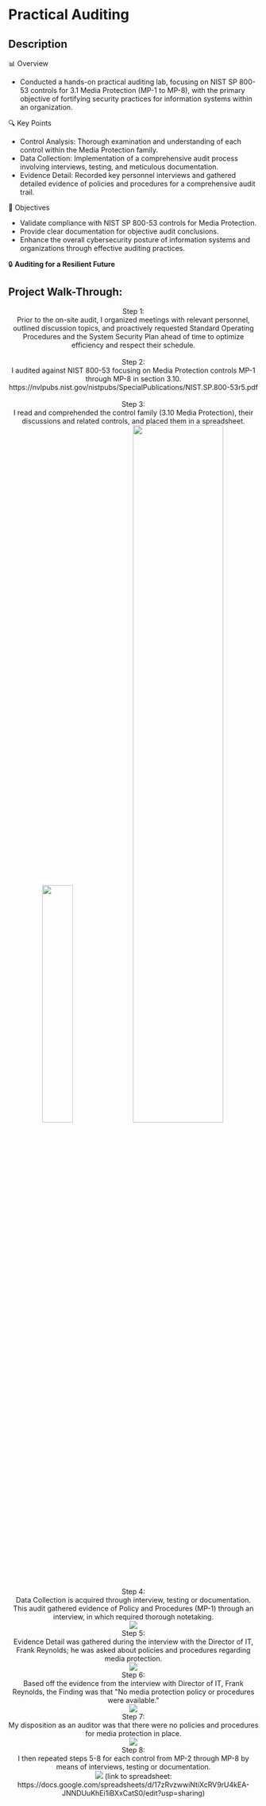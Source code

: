 <h1>Practical Auditing</h1>

<h2>Description</h2>

📊 Overview
  - Conducted a hands-on practical auditing lab, focusing on NIST SP 800-53 controls for 3.1 Media Protection (MP-1 to MP-8), with the primary objective of fortifying security practices for information systems within an organization.

🔍 Key Points
  - Control Analysis: Thorough examination and understanding of each control within the Media Protection family.
  - Data Collection: Implementation of a comprehensive audit process involving interviews, testing, and meticulous documentation.
  - Evidence Detail: Recorded key personnel interviews and gathered detailed evidence of policies and procedures for a comprehensive audit trail.

🚀 Objectives
  - Validate compliance with NIST SP 800-53 controls for Media Protection.
  - Provide clear documentation for objective audit conclusions.
  - Enhance the overall cybersecurity posture of information systems and organizations through effective auditing practices.

🔒 <b>Auditing for a Resilient Future</b>

<h2>Project Walk-Through:</h2>

<p align="center">
Step 1: <br/>
Prior to the on-site audit, I organized meetings with relevant personnel, outlined discussion topics, and proactively requested Standard Operating Procedures and the System Security Plan ahead of time to optimize efficiency and respect their schedule.
<br />
<br />
Step 2:  <br/>
I audited against NIST 800-53 focusing on Media Protection controls MP-1 through MP-8 in section 3.10. https://nvlpubs.nist.gov/nistpubs/SpecialPublications/NIST.SP.800-53r5.pdf
<br />
<br />
Step 3: <br/>
I read and comprehended the control family (3.10 Media Protection), their discussions and related controls, and placed them in a spreadsheet. <br/>
<img src="https://imgur.com/ZSdRS0V.png" height="35%" width="35%" <br/>
<img src="https://i.imgur.com/QzC279O.jpg" height="60%" width="60%"
<br />
<br />
Step 4:  <br/>
Data Collection is acquired through interview, testing or documentation. <br/>
This audit gathered evidence of Policy and Procedures (MP-1) through an interview, in which required thorough notetaking. <br/>
<img src="https://i.imgur.com/jILG91h.jpg"
<br />
<br />
Step 5:  <br/>
Evidence Detail was gathered during the interview with the Director of IT, Frank Reynolds; he was asked about policies and procedures regarding media protection. <br/>
<img src="https://i.imgur.com/RAJgZdU.jpg"
<br />
<br />
Step 6:  <br/>
Based off the evidence from the interview with Director of IT, Frank Reynolds, the Finding was that "No media protection policy or procedures were available." <br/>
<img src="https://i.imgur.com/cUzR2I9.jpg"
<br />
<br />
Step 7:  <br/>
My disposition as an auditor was that there were no policies and procedures for media protection in place. <br/>
<img src="https://i.imgur.com/XfoS1Rn.jpg"
<br />
<br />
Step 8:  <br/>
I then repeated steps 5-8 for each control from MP-2 through MP-8 by means of interviews, testing or documentation. <br/>
<img src="https://i.imgur.com/J5Gd4OG.png" <br/>
(link to spreadsheet: https://docs.google.com/spreadsheets/d/17zRvzwwiNtiXcRV9rU4kEA-JNNDUuKhEi1iBXxCatS0/edit?usp=sharing)
</p>

<!--
 ```diff
- text in red
+ text in green
! text in orange
# text in gray
@@ text in purple (and bold)@@
```
--!>
